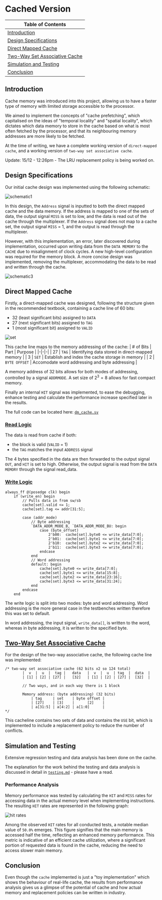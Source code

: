 # Cached Version

| Table of Contents |
|-|
| [Introduction](#introduction) |
| [Design Specifications](#design-specifications) |
| [Direct Mapped Cache](#direct-mapped-cache) |
| [Two-Way Set Associative Cache](#two-way-set-associative-cache) |
| [Simulation and Testing](#simulation-and-testing) |
| [Conclusion](#conclusion) |

## Introduction

Cache memory was introduced into this project, allowing us to have a faster 
type of memory with limited storage accessible to the processor.

We aimed to implement the concepts of "cache prefetching", which capitalised on 
the ideas of "temporal locality" and "spatial locality", which dictates which 
data memory to store in the cache based on what is most often fetched by the 
processor, and that its neighbouring memory addresses are more likely to be 
fetched.

At the time of writing, we have a complete working version of 
`direct-mapped cache`, and a working version of 
`two-way set associative cache`.

Update: 15/12 - 12:26pm - The LRU replacement policy is being worked on.

## Design Specifications

Our initial cache design was implemented using the following schematic:

![schematic1](../../images/schematic1.png)

In this design, the `Address` signal is inputted to both the direct mapped cache 
and the data memory. If the address is mapped to one of the sets of data, 
the output signal `MISS` is set to low, and the data is read out of the 
cache through the multiplexer. If the `Address` signal does not map to a cache 
set, the output signal `MISS` = 1, and the output is read through the 
multiplexer.

However, with this implementation, an error, later discovered during 
implementation, occurred upon writing data from the `DATA MEMORY` to the `CACHE` 
due to misalignment of clock cycles. A new high-level configuration was required 
for the memory block. A more concise design was implemented, removing the 
multiplexer, accommodating the data to be read and written through the cache.

![schematic3](../../images/schematic3.png)

## Direct Mapped Cache

Firstly, a direct-mapped cache was designed, following the structure given in 
the recommended textbook, containing a cache line of 60 bits:
- 32 (least significant bits) assigned to `DATA` 
- 27 (next significant bits) assigned to `TAG`
- 1 (most significant bit) assigned to `VALID` 

![set](../../images/set_image.png)

This cache line maps to the memory addressing of the cache:
| # of Bits | Part | Purpose |
|-|-|-|
| 27 | `TAG` | Identifying data stored in direct-mapped memory |
| 3 | `SET` | Establish and index the cache storage in memory |
| 2 | `BYTE OFFSET` | Accomodate word addressing and byte addressing |

A memory address of 32 bits allows for both modes of addressing, controlled by a 
signal `ADDRMODE`. A set size of $2^3 = 8$ allows for fast compact memory.

Finally an internal `HIT` signal was implemented, to ease the debugging, enhance 
testing and calculate the performance increase specified later in the results.

The full code can be located here: [`dm_cache.sv`](../../rtl/dm_cache.sv)

### [Read Logic](../../rtl/dm_cache.sv)

The data is read from cache if both:

  - the block is valid (`VALID` = 1) 
  - the `TAG` matches the input `ADDRESS` signal

The 4 bytes specified in the data are then forwarded to the output signal `OUT`, 
and `HIT` is set to high. Otherwise, the output signal is read from the 
`DATA MEMORY` through the signal read_data.

### [Write Logic](../../rtl/dm_cache.sv) 

```SV
always_ff @(posedge clk) begin
    if (write_en) begin
        // Pulls data in from sw/sb
        cache[set].valid <= 1;
        cache[set].tag <= addr[31:5];
        
        case (addr_mode)
            // Byte addressing
            `DATA_ADDR_MODE_B, `DATA_ADDR_MODE_BU: begin
                case (byte_offset)
                    2'b00:  cache[set].byte0 <= write_data[7:0];
                    2'b01:  cache[set].byte1 <= write_data[7:0];
                    2'b10:  cache[set].byte2 <= write_data[7:0];
                    2'b11:  cache[set].byte3 <= write_data[7:0];
                endcase
            end
            // Word addressing
            default: begin
                cache[set].byte0 <= write_data[7:0];
                cache[set].byte1 <= write_data[15:8];
                cache[set].byte2 <= write_data[23:16];
                cache[set].byte3 <= write_data[31:24];
            end
        endcase
    end
```

The write logic is split into two modes: byte and word addressing. Word 
addressing is the more general case in the testbenches written therefore this 
was set to default. 

In word addressing, the input signal, `write_data[]`, is written to the word, 
whereas in byte addressing, it is written to the specified byte.


## [Two-Way Set Associative Cache](../../rtl/way2cache.sv) 

For the design of the two-way associative cache, the following cache line was implemented:
```SV
/* two-way set associative cache (62 bits x2 so 124 total)
        |  v  |  u  |  tag |   data   |  v  |  u  | tag  |  data  |
        | [1] | [2] | [27] |   [32]   | [1] | [2] | [27] |  [32]  |
    
        // Two ways, and in each way there is 1 block

        Memory address: (byte addressing) (32 bits)
            | tag     | set    | byte offset |
            | [27]    | [3]    |      [2]    |
            | a[31:5] | a[4:2] | a[1:0]      |
*/
```
This cacheline contains two sets of data and contains the `USE` bit, which is 
implemented to include a replacement policy to reduce the number of conflicts.

## Simulation and Testing

Extensive regression testing and data analysis has been done on the cache. 

The explanation for the work behind the testing and data analysis is discussed 
in detail in [`testing.md`](../team_statement_sections/testing.md) - please have 
a read.

### Performance Analysis

Memory performance was tested by calculating the `HIT` and `MISS` rates for 
accessing data in the actual memory level when implementing instructions. 
The resulting `HIT` rates are represented in the following graph: 

![hit rates](../../images/hit_rates_all_tests.jpg)

Among the observed `HIT` rates for all conducted tests, a notable median value 
of `50.0%` emerges. This figure signifies that the main memory is accessed half 
the time, reflecting an enhanced memory performance. This metric is indicative 
of an efficient cache utilization, where a significant portion of requested data 
is found in the cache, reducing the need to access slower main memory.

## Conclusion

Even though the `cache` implemented is just a "toy implementation" which shows 
the behaviour of real-life cache, the results from performance analysis gives 
us a glimpse of the potential of cache and how actual memory and replacement 
policies can be written in industry.
